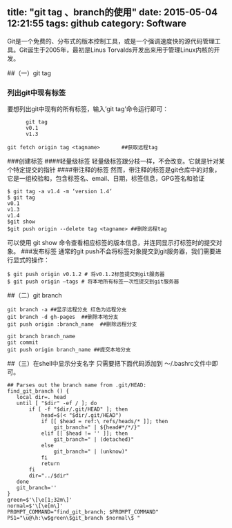 title: "git tag 、branch的使用"
date: 2015-05-04 12:21:55
tags:  github
category: Software
---
 Git是一个免费的、分布式的版本控制工具，或是一个强调速度快的源代码管理工具。Git诞生于2005年，最初是Linus Torvalds开发出来用于管理Linux内核的开发。
<!--more-->
 ##（一）git tag
 ### 列出git中现有标签
   要想列出git中现有的所有标签，输入’git tag’命令运行即可：
  ```
        git tag
        v0.1
        v1.3
   ```
   ```
   git fetch origin tag <tagname>   	##获取远程tag
   ```
  ###创建标签
 ####轻量级标签
 轻量级标签跟分枝一样，不会改变。它就是针对某个特定提交的指针
 ####带注释的标签
 然而，带注释的标签是git仓库中的对象，它是一组校验和，包含标签名、email、日期，标签信息，GPG签名和验证
 ```
 $ git tag -a v1.4 -m ‘version 1.4‘
 $ git tag
 v0.1
 v1.3
 v1.4
 $git show
 $git push origin --delete tag <tagname> ##删除远程tag

 ```
可以使用 git show 命令查看相应标签的版本信息，并连同显示打标签时的提交对象。
 ###发布标签
 通常的git push不会将标签对象提交到git服务器，我们需要进行显式的操作：
 ```
$ git push origin v0.1.2 # 将v0.1.2标签提交到git服务器
$ git push origin –tags # 将本地所有标签一次性提交到git服务器
```

 ##（二）git branch

 ```
 git branch -a ##显示远程分支 红色为远程分支
 git branch -d gh-pages  ##删除本地分支
 git push origin :branch_name  ##删除远程分支

 git branch branch_name
 git commit 
 git push origin branch_name ##提交本地分支

 ```
 ##（三）在shell中显示分支名字
 只需要把下面代码添加到 ～/.bashrc文件中即可。
 ```
 ## Parses out the branch name from .git/HEAD:
find_git_branch () {
    local dir=. head
    until [ "$dir" -ef / ]; do
        if [ -f "$dir/.git/HEAD" ]; then
            head=$(< "$dir/.git/HEAD")
            if [[ $head = ref:\ refs/heads/* ]]; then
                git_branch=" | ${head#*/*/}"
            elif [[ $head != '' ]]; then
                git_branch=" | (detached)"
            else
                git_branch=" | (unknow)"
            fi
            return
        fi
        dir="../$dir"
    done
    git_branch=''
}
green=$'\[\e[1;32m\]'
normal=$'\[\e[m\]'
PROMPT_COMMAND="find_git_branch; $PROMPT_COMMAND"
PS1="\u@\h:\w$green\$git_branch $normal\$ "

 ```
